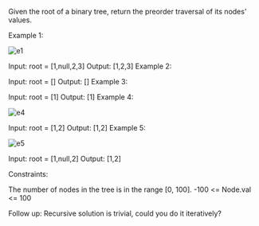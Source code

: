 Given the root of a binary tree, return the preorder traversal of its nodes' values.

 

Example 1:

![e1](https://assets.leetcode.com/uploads/2020/09/15/inorder_1.jpg)

Input: root = [1,null,2,3]
Output: [1,2,3]
Example 2:

Input: root = []
Output: []
Example 3:

Input: root = [1]
Output: [1]
Example 4:

![e4](https://assets.leetcode.com/uploads/2020/09/15/inorder_5.jpg)

Input: root = [1,2]
Output: [1,2]
Example 5:

![e5](https://assets.leetcode.com/uploads/2020/09/15/inorder_4.jpg)

Input: root = [1,null,2]
Output: [1,2]
 

Constraints:

The number of nodes in the tree is in the range [0, 100].
-100 <= Node.val <= 100
 

Follow up: Recursive solution is trivial, could you do it iteratively?

